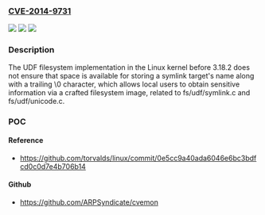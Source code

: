 ### [CVE-2014-9731](https://cve.mitre.org/cgi-bin/cvename.cgi?name=CVE-2014-9731)
![](https://img.shields.io/static/v1?label=Product&message=n%2Fa&color=blue)
![](https://img.shields.io/static/v1?label=Version&message=%3D%20n%2Fa%20&color=brighgreen)
![](https://img.shields.io/static/v1?label=Vulnerability&message=n%2Fa&color=brighgreen)

### Description

The UDF filesystem implementation in the Linux kernel before 3.18.2 does not ensure that space is available for storing a symlink target's name along with a trailing \0 character, which allows local users to obtain sensitive information via a crafted filesystem image, related to fs/udf/symlink.c and fs/udf/unicode.c.

### POC

#### Reference
- https://github.com/torvalds/linux/commit/0e5cc9a40ada6046e6bc3bdfcd0c0d7e4b706b14

#### Github
- https://github.com/ARPSyndicate/cvemon

